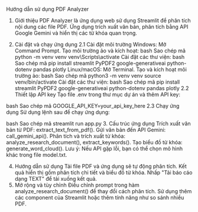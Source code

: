Hướng dẫn sử dụng PDF Analyzer
1. Giới thiệu
PDF Analyzer là ứng dụng web sử dụng Streamlit để phân tích nội dung các file PDF. Ứng dụng trích xuất văn bản, phân tích bằng API Google Gemini và hiển thị các từ khóa quan trọng.

2. Cài đặt và chạy ứng dụng
2.1 Cài đặt môi trường
Windows:
Mở Command Prompt.
Tạo môi trường ảo và kích hoạt:
bash
Sao chép mã
python -m venv venv
venv\Scripts\activate
Cài đặt các thư viện:
bash
Sao chép mã
pip install streamlit PyPDF2 google-generativeai python-dotenv pandas plotly
Linux/macOS:
Mở Terminal.
Tạo và kích hoạt môi trường ảo:
bash
Sao chép mã
python3 -m venv venv
source venv/bin/activate
Cài đặt các thư viện:
bash
Sao chép mã
pip install streamlit PyPDF2 google-generativeai python-dotenv pandas plotly
2.2 Thiết lập API key
Tạo file .env trong thư mục dự án và thêm API key:

bash
Sao chép mã
GOOGLE_API_KEY=your_api_key_here
2.3 Chạy ứng dụng
Sử dụng lệnh sau để chạy ứng dụng:

bash
Sao chép mã
streamlit run app.py
3. Cấu trúc ứng dụng
Trích xuất văn bản từ PDF: extract_text_from_pdf().
Gửi văn bản đến API Gemini: call_gemini_api().
Phân tích và trích xuất từ khóa: analyze_research_document(), extract_keywords().
Tạo biểu đồ từ khóa: generate_word_cloud().
Lưu ý: Nếu API gặp lỗi, bạn có thể chọn mô hình khác trong file model.txt.

4. Hướng dẫn sử dụng
Tải file PDF và ứng dụng sẽ tự động phân tích.
Kết quả hiển thị gồm phân tích chi tiết và biểu đồ từ khóa.
Nhấp "Tải báo cáo dạng TEXT" để tải xuống kết quả.
5. Mở rộng và tùy chỉnh
Điều chỉnh prompt trong hàm analyze_research_document() để thay đổi cách phân tích.
Sử dụng thêm các component của Streamlit hoặc thêm tính năng như so sánh nhiều PDF.
